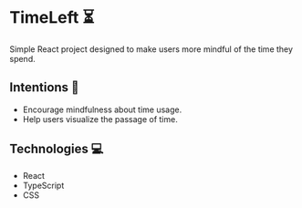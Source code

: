 # TimeLeft ⏳

Simple React project designed to make users more mindful of the time they spend.

## Intentions 🎯

- Encourage mindfulness about time usage.
- Help users visualize the passage of time.

## Technologies 💻

- React
- TypeScript
- CSS
